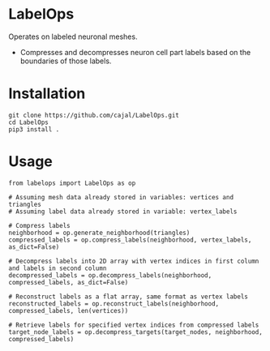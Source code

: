 # LabelOps
Operates on labeled neuronal meshes.

- Compresses and decompresses neuron cell part labels based on the boundaries of those labels.

# Installation
```
git clone https://github.com/cajal/LabelOps.git
cd LabelOps
pip3 install .
```

# Usage
```
from labelops import LabelOps as op

# Assuming mesh data already stored in variables: vertices and triangles
# Assuming label data already stored in variable: vertex_labels

# Compress labels
neighborhood = op.generate_neighborhood(triangles)
compressed_labels = op.compress_labels(neighborhood, vertex_labels, as_dict=False)

# Decompress labels into 2D array with vertex indices in first column and labels in second column
decompressed_labels = op.decompress_labels(neighborhood, compressed_labels, as_dict=False)

# Reconstruct labels as a flat array, same format as vertex labels
reconstructed_labels = op.reconstruct_labels(neighborhood, compressed_labels, len(vertices))

# Retrieve labels for specified vertex indices from compressed labels
target_node_labels = op.decompress_targets(target_nodes, neighborhood, compressed_labels)
```
